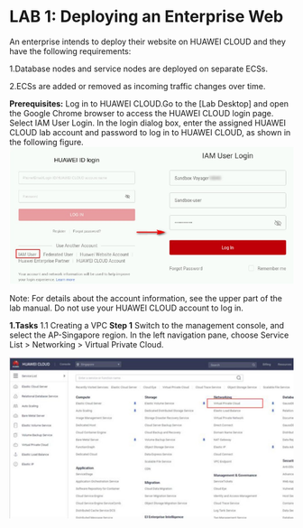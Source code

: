 # LAB 1: Deploying an Enterprise Web

An enterprise intends to deploy their website on HUAWEI CLOUD and they have the following requirements:

1.Database nodes and service nodes are deployed on separate ECSs.

2.ECSs are added or removed as incoming traffic changes over time.

**Prerequisites:** Log in to HUAWEI CLOUD.Go to the [Lab Desktop] and open the Google Chrome browser to access the HUAWEI CLOUD login page. Select IAM User Login. In the login dialog box, enter the assigned HUAWEI CLOUD lab account and password to log in to HUAWEI CLOUD, as shown in the following figure.
![Login](Images/1.jpg)

Note: For details about the account information, see the upper part of the lab manual. Do not use your HUAWEI CLOUD account to log in.

**1.Tasks**
1.1 Creating a VPC
**Step 1** Switch to the management console, and select the AP-Singapore region. In the left navigation pane, choose Service List > Networking > Virtual Private Cloud.

![Click On VPC](Images/2.jpg)
